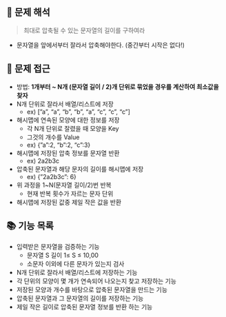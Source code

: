## 🧐 문제 해석

> 최대로 압축될 수 있는 문자열의 길이를 구하여라
> 
- 문자열을 앞에서부터 잘라서 압축해야한다. (중간부터 시작은 없다!)

## 🤔 문제 접근

- 방법: **1개부터 ~ N개 (문자열 길이 / 2)개 단위로 묶었을 경우를 계산하여 최소값을 찾자**
- N개 단위로 잘라서 배열/리스트에 저장
    - ex) [”a”, “a”, “b”, “b”, “a”, “c”, “c”, “c”]
- 해시맵에 연속된 모양에 대한 정보를 저장
    - 각 N개 단위로 잘렸을 때 모양을 Key
    - 그것의 개수를 Value
    - ex) {”a”:2, “b”:2, “c”:3}
- 해시맵에 저장된 압축 정보를 문자열 반환
    - ex) 2a2b3c
- 압축된 문자열과 해당 문자의 길이를 해시맵에 저장
    - ex) {”2a2b3c”: 6}
- 위 과정을 1~N(문자열 길이/2)번 반복
    - 현재 반복 횟수가 자르는 문자 단위
- 해시맵에 저장된 값중 제일 작은 값을 반환

## 📚 기능 목록

- 입력받은 문자열을 검증하는 기능
    - 문자열 S 길이 1≤ S ≤ 10,00
    - 소문자 이외에 다른 문자가 있는지 검사
- N개 단위로 잘라서 배열/리스트에 저장하는 기능
- 각 단위의 모양이 몇 개가 연속되어 나오는지 찾고 저장하는 기능
- 저장된 모양과 개수를 바탕으로 압축된 문자열을 만드는 기능
- 압축된 문자열과 그 문자열의 길이를 저장하는 기능
- 제일 작은 길이로 압축된 문자열 정보를 반환 하는 기능